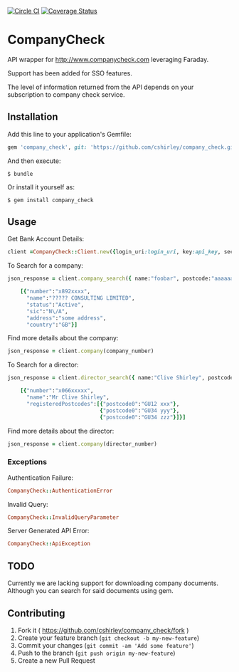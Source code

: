 [![Circle CI](https://circleci.com/gh/cshirley/company_check.svg?style=svg)](https://circleci.com/gh/cshirley/company_check)
[![Coverage Status](https://coveralls.io/repos/cshirley/company_check/badge.svg)](https://coveralls.io/r/cshirley/company_check)
# CompanyCheck

API wrapper for http://www.companycheck.com leveraging Faraday.

Support has been added for SSO features.

The level of information returned from the API depends on your subscription to company check service.

## Installation

Add this line to your application's Gemfile:

```ruby
gem 'company_check', git: 'https://github.com/cshirley/company_check.git'
```

And then execute:

    $ bundle

Or install it yourself as:

    $ gem install company_check

## Usage

Get Bank Account Details:

```ruby
client =CompanyCheck::Client.new({login_uri:login_uri, key:api_key, secret:api_secret})
```
To Search for a company:

```ruby
json_response = client.company_search({ name:"foobar", postcode:"aaaaaa"})

    [{"number":"x892xxxx",
      "name":"????? CONSULTING LIMITED",
      "status":"Active",
      "sic":"N\/A",
      "address":"some address",
      "country":"GB"}]
```

Find more details about the company:
```ruby
json_response = client.company(company_number)
```

To Search for a director:
```ruby
json_response = client.director_search({ name:"Clive Shirley", postcode:"GU"})

    [{"number":"x066xxxxx",
      "name":"Mr Clive Shirley",
      "registeredPostcodes":[{"postcode0":"GU12 xxx"},
                             {"postcode0":"GU34 yyy"},
                             {"postcode0":"GU34 zzz"}]}]
```
Find more details about the director:
```ruby
json_response = client.company(director_number)
```

### Exceptions
Authentication Failure:

```ruby
CompanyCheck::AuthenticationError
```

Invalid Query:

```ruby
CompanyCheck::InvalidQueryParameter
```

Server Generated API Error:

```ruby
CompanyCheck::ApiException
```
## TODO

Currently we are lacking support for downloading company documents.  Although you can search for said documents using gem.

## Contributing

1. Fork it ( https://github.com/cshirley/company_check/fork )
2. Create your feature branch (`git checkout -b my-new-feature`)
3. Commit your changes (`git commit -am 'Add some feature'`)
4. Push to the branch (`git push origin my-new-feature`)
5. Create a new Pull Request
